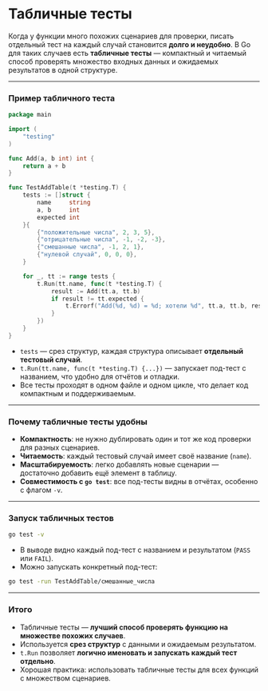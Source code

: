 # Табличные тесты

Когда у функции много похожих сценариев для проверки, писать отдельный тест на каждый случай становится **долго и неудобно**. В Go для таких случаев есть **табличные тесты** — компактный и читаемый способ проверять множество входных данных и ожидаемых результатов в одной структуре.

---

### Пример табличного теста

```go
package main

import (
    "testing"
)

func Add(a, b int) int {
    return a + b
}

func TestAddTable(t *testing.T) {
    tests := []struct {
        name     string
        a, b     int
        expected int
    }{
        {"положительные числа", 2, 3, 5},
        {"отрицательные числа", -1, -2, -3},
        {"смешанные числа", -1, 2, 1},
        {"нулевой случай", 0, 0, 0},
    }

    for _, tt := range tests {
        t.Run(tt.name, func(t *testing.T) {
            result := Add(tt.a, tt.b)
            if result != tt.expected {
                t.Errorf("Add(%d, %d) = %d; хотели %d", tt.a, tt.b, result, tt.expected)
            }
        })
    }
}
```

* `tests` — срез структур, каждая структура описывает **отдельный тестовый случай**.
* `t.Run(tt.name, func(t *testing.T) {...})` — запускает под-тест с названием, что удобно для отчётов и отладки.
* Все тесты проходят в одном файле и одном цикле, что делает код компактным и поддерживаемым.

---

### Почему табличные тесты удобны

* **Компактность**: не нужно дублировать один и тот же код проверки для разных сценариев.
* **Читаемость**: каждый тестовый случай имеет своё название (`name`).
* **Масштабируемость**: легко добавлять новые сценарии — достаточно добавить ещё элемент в таблицу.
* **Совместимость с `go test`**: все под-тесты видны в отчётах, особенно с флагом `-v`.

---

### Запуск табличных тестов

```bash
go test -v
```

* В выводе видно каждый под-тест с названием и результатом (`PASS` или `FAIL`).
* Можно запускать конкретный под-тест:

```bash
go test -run TestAddTable/смешанные_числа
```

---

### Итого

* Табличные тесты — **лучший способ проверять функцию на множестве похожих случаев**.
* Используется **срез структур** с данными и ожидаемым результатом.
* `t.Run` позволяет **логично именовать и запускать каждый тест отдельно**.
* Хорошая практика: использовать табличные тесты для всех функций с множеством сценариев.